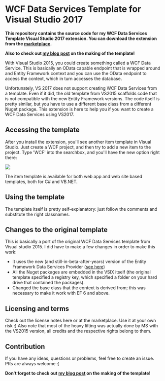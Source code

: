 # WCF Data Services Template for Visual Studio 2017

**This repository contains the source code for my WCF Data Services Template Visual Studio 2017 extension. You can download the extension from the [marketplace](https://marketplace.visualstudio.com/items?itemName=CONWID.WcfDataServiceTemplateExtension).**

**Also to check out [my blog post](https://dotnetfalcon.com/visual-studio-item-template-for-wcf-data-services/) on the making of the template!**

With Visual Studio 2015, you could create something called a WCF Data Service. This is basically an OData capable endpoint that is wrapped around and Entity Framework context and you can use the OData endpoint to access the context, which in turn accesses the database.

Unfortunately, VS 2017 does not support creating WCF Data Services from a template. Even if it did, the old template from VS2015 scaffolds code that is not compatible with the new Entity Framework versions. The code itself is pretty similar, but you have to use a different base class from a different Nuget package. This extension is here to help you if you want to create a WCF Data Services using VS2017.

## Accessing the template
After you install the extension, you'll see another item template in Visual Studio. Just create a WCF project, and then try to add a new item to the project. Type 'WCF' into the searchbox, and you'll have the new option right there:

![](https://dotnetfalconcontent.blob.core.windows.net/wcf-data-services-marketplace-content/wcf%20data%20service.png)

The item template is available for both web app and web site based templates, both for C# and VB.NET.

## Using the template
The template itself is pretty self-explanatory: just follow the comments and substitute the right classnames.

## Changes to the original template
This is basically a port of the original WCF Data Services template from Visual studio 2015. I did have to make a few changes in order to make this work:
- It uses the new (and still-in-beta-after-years) version of the Entity Framework Data Services Provider ([see here](https://www.nuget.org/packages/Microsoft.OData.EntityFrameworkProvider/))
- All the Nuget packages are embedded in the VSIX itself (the original template specified a registry key, which specified a folder on your hard drive that contained the packages).
- Changed the base class that the context is derived from; this was necessary to make it work with EF 6 and above.

## Licensing and terms
Check out the license notes here or at the marketplace. Use it at your own risk :) Also note that most of the heavy lifting was actually done by MS with the VS2015 version, all credits and the respective rights belong to them.

## Contribution
If you have any ideas, questions or problems, feel free to create an issue. PRs are always welcome :)

**Don't forget to check out [my blog post](https://dotnetfalcon.com/visual-studio-item-template-for-wcf-data-services/) on the making of the template!**
